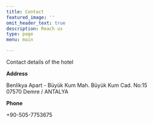 ```yaml
---
title: Contact
featured_image: ''
omit_header_text: true
description: Reach us
type: page
menu: main

---
```


Contact details of the hotel

**Address**

Benlikya Apart - Büyük Kum Mah. Büyük Kum Cad. No:15   <br>
07570 Demre / ANTALYA

**Phone**

+90-505-7753675

